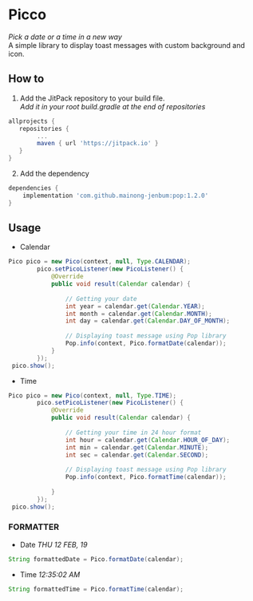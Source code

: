 # Picco

*Pick a date or a time in a new way* \
A simple library to display toast messages with custom background and icon.

## How to

1. Add the JitPack repository to your build file.\
*Add it in your root build.gradle at the end of repositories*


```gradle
allprojects {
   repositories {
        ...
	    maven { url 'https://jitpack.io' }
   }
}
```

2. Add the dependency

```gradle
dependencies {
	implementation 'com.github.mainong-jenbum:pop:1.2.0'
}

```

## Usage

* Calendar
```java
Pico pico = new Pico(context, null, Type.CALENDAR);
        pico.setPicoListener(new PicoListener() {
            @Override
            public void result(Calendar calendar) {
            
                // Getting your date
                int year = calendar.get(Calendar.YEAR);
                int month = calendar.get(Calendar.MONTH);
                int day = calendar.get(Calendar.DAY_OF_MONTH);
            
                // Displaying toast message using Pop library
                Pop.info(context, Pico.formatDate(calendar));
            }
        });
 pico.show();
```

* Time
```java
Pico pico = new Pico(context, null, Type.TIME);
        pico.setPicoListener(new PicoListener() {
            @Override
            public void result(Calendar calendar) {
           
                // Getting your time in 24 hour format
                int hour = calendar.get(Calendar.HOUR_OF_DAY);
                int min = calendar.get(Calendar.MINUTE);
                int sec = calendar.get(Calendar.SECOND);
                
                // Displaying toast message using Pop library
                Pop.info(context, Pico.formatTime(calendar));
                
            }
        });
 pico.show();
```
### FORMATTER
* Date
*THU 12 FEB, 19*
```java
String formattedDate = Pico.formatDate(calendar);
```


* Time
*12:35:02 AM*
```java
String formattedTime = Pico.formatTime(calendar);
```
